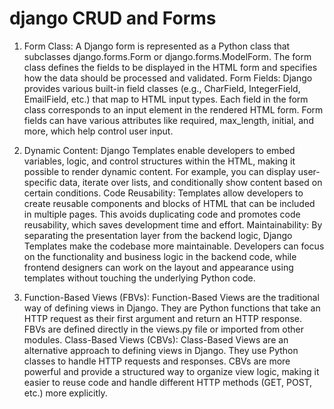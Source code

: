 # django CRUD and Forms

1. Form Class: A Django form is represented as a Python class that subclasses django.forms.Form or django.forms.ModelForm. The form class defines the fields to be displayed in the HTML form and specifies how the data should be processed and validated. Form Fields: Django provides various built-in field classes (e.g., CharField, IntegerField, EmailField, etc.) that map to HTML input types. Each field in the form class corresponds to an input element in the rendered HTML form. Form fields can have various attributes like required, max_length, initial, and more, which help control user input.

2. Dynamic Content: Django Templates enable developers to embed variables, logic, and control structures within the HTML, making it possible to render dynamic content. For example, you can display user-specific data, iterate over lists, and conditionally show content based on certain conditions. Code Reusability: Templates allow developers to create reusable components and blocks of HTML that can be included in multiple pages. This avoids duplicating code and promotes code reusability, which saves development time and effort. Maintainability: By separating the presentation layer from the backend logic, Django Templates make the codebase more maintainable. Developers can focus on the functionality and business logic in the backend code, while frontend designers can work on the layout and appearance using templates without touching the underlying Python code.

3. Function-Based Views (FBVs): Function-Based Views are the traditional way of defining views in Django. They are Python functions that take an HTTP request as their first argument and return an HTTP response. FBVs are defined directly in the views.py file or imported from other modules. Class-Based Views (CBVs):
Class-Based Views are an alternative approach to defining views in Django. They use Python classes to handle HTTP requests and responses. CBVs are more powerful and provide a structured way to organize view logic, making it easier to reuse code and handle different HTTP methods (GET, POST, etc.) more explicitly.
